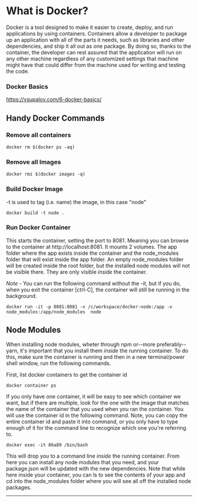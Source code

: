 # What is Docker?
Docker is a tool designed to make it easier to create, deploy, and run applications by using containers. Containers allow a developer to package up an application with all of the parts it needs, such as libraries and other dependencies, and ship it all out as one package. By doing so, thanks to the container, the developer can rest assured that the application will run on any other machine regardless of any customized settings that machine might have that could differ from the machine used for writing and testing the code.

### Docker Basics
https://vsupalov.com/6-docker-basics/

## Handy Docker Commands

### Remove all containers
``` docker rm $(docker ps -aq) ```

### Remove all Images
``` docker rmi $(docker images -q) ```

### Build Docker Image
-t is used to tag (i.e. name) the image, in this case "node"

``` docker build -t node . ```

### Run Docker Container
This starts the container, setting the port to 8081.  Meaning you can browse to the container at http://localhost:8081.  It mounts 2 volumes.  The app folder where the app exists inside the container and the node_modules folder that will exist inside the app folder.  An empty node_modules folder will be created inside the root folder, but the installed node modules will not be visible there.  They are only visible *inside* the container.

*Note* - You can run the following command without the -it, but if you do, when you exit the container [ctrl-C], the container will still be running in the background.

``` docker run -it -p 8081:8081 -v /c/workspace/docker-node:/app -v node_modules:/app/node_modules  node ```

## Node Modules
When installing node modules, wheter through npm or--more preferably--yarn, it's important that you install them *inside* the running container. To do this, make sure the container is running and then in a new terminal/power shell window, run the following commands.

First, list docker containers to get the container id

``` docker container ps ```

If you only have one container, it will be easy to see which container we want, but if there are multiple, look for the one with the image that matches the name of the container that you used when you ran the container. You will use the container id in the following command. Note, you can copy the entire container id and paste it into command, or you only have to type enough of it for the command line to recognize which one you're referring to.

``` docker exec -it 86a89 /bin/bash ```

This will drop you to a command line *inside* the running container.  From here you can install any node modules that you need, and your package.json will be updated with the new dependencies.  Note that while here inside your container, you can ls to see the contents of your app and cd into the node_modules folder where you will see all off the installed node packages.

*****

